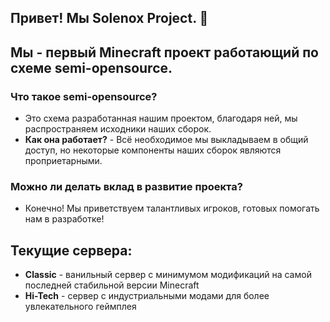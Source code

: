 ## Привет! Мы Solenox Project. 👋
## Мы - первый Minecraft проект работающий по схеме semi-opensource.

### Что такое semi-opensource?
- Это схема разработанная нашим проектом, благодаря ней, мы распространяем исходники наших сборок.
- **Как она работает?**  - Всё необходимое мы выкладываем в общий доступ, но некоторые компоненты наших сборок являются проприетарными. 

### Можно ли делать вклад в развитие проекта?
- Конечно! Мы приветствуем талантливых игроков, готовых помогать нам в разработке!

## Текущие сервера:
* **Classic** - ванильный сервер с минимумом модификаций на самой последней стабильной версии Minecraft
* **Hi-Tech** - сервер с индустриальными модами для более увлекательного геймплея

